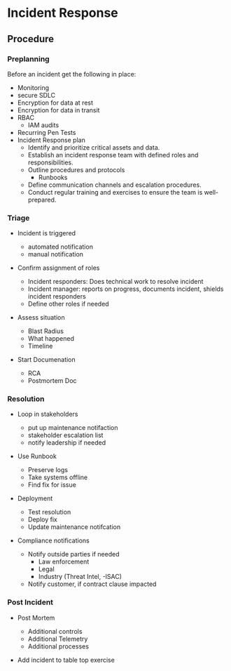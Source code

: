 # Incident Response

## Procedure
### Preplanning 
Before an incident get the following in place:
  - Monitoring
  - secure SDLC
  - Encryption for data at rest
  - Encryption for data in transit
  - RBAC
    - IAM audits
  - Recurring Pen Tests
  - Incident Response plan
    - Identify and prioritize critical assets and data.
    - Establish an incident response team with defined roles and responsibilities.
    - Outline procedures and protocols
      - Runbooks
    - Define communication channels and escalation procedures.
    - Conduct regular training and exercises to ensure the team is well-prepared.
      
### Triage
- Incident is triggered
  - automated notification
  - manual notification

- Confirm assignment of roles
  - Incident responders: Does technical work to resolve incident
  - Incident manager: reports on progress, documents incident, shields incident responders
  - Define other roles if needed
 
- Assess situation
  - Blast Radius
  - What happened
  - Timeline

- Start Documenation
  - RCA
  - Postmortem Doc
    
### Resolution
- Loop in stakeholders
  - put up maintenance notifaction
  - stakeholder escalation list
  - notify leadership if needed
 
- Use Runbook
  - Preserve logs
  - Take systems offline
  - Find fix for issue

- Deployment
  - Test resolution
  - Deploy fix
  - Update maintenance notifcation
 
- Compliance notifications
  - Notify outside parties if needed
    - Law enforcement
    - Legal
    - Industry (Threat Intel, -ISAC)
  - Notify customer, if contract clause impacted
 
### Post Incident
- Post Mortem
  - Additional controls
  - Additional Telemetry
  - Additional processes

- Add incident to table top exercise


